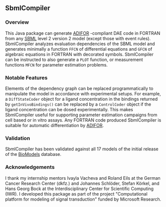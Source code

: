 <h2>SbmlCompiler</h2>

<h3>Overview</h3>
This Java package can generate <a href="http://www.mcs.anl.gov/adifor">ADIFOR</a>
-compliant DAE code in FORTRAN from any <a href="http://www.sbml.org/">SBML</a>
level 2 version 2 model (except those with event rules). SbmlCompiler
analyzes evaluation dependencies of the SBML model and generates minimally a
function <code>FFCN</code> of differential equations and <code>GFCN</code> of algebraic equations in
FORTRAN with decorated symbols. SbmlCompiler can be instructed to also generate
a <code>PLOT</code> function, or measurement functions <code>MFCN</code> for parameter estimation problems.

<h3>Notable Features</h3>
Elements of the dependency graph can be replaced programmatically to manipulate
the model in accordance with experimental setups. For example, a <code>DiffStateCoder</code>
object for a ligand concentration in the bindings returned by <code>getInVivoBindings()</code>
can be replaced by a <code>ControlCoder</code> object if the ligand concentration can be
dosed experimentally. This makes SbmlCompiler useful for supporting parameter
estimation campaigns from cell based or in vitro assays. Any FORTRAN code
produced SbmlCompiler is suitable for automatic differentiation by
<a href="http://www.mcs.anl.gov/adifor">ADIFOR</a>.

<h3>Validation</h3>
SbmlCompiler has been validated against all 17 models of the initial release of
the <a href="http://www.ebi.ac.uk/biomodels/">BioModels</a> database.

<h3>Acknowledgements</h3>
I thank my internship mentors Ivayla Vacheva and Roland Eils at the German
Cancer Research Center (dkfz.) and Johannes Schlöder, Stefan Körkel, and Hans Georg Bock
at the Interdisciplinary Center for Scientific Computing (IWR). I developed this
package as part of the project "Computational platform for modeling of signal transduction"
funded by Microsoft Research.
